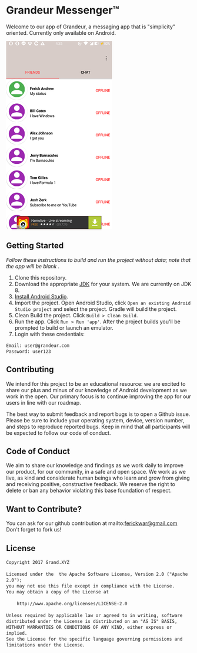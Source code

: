 # Grandeur Messenger™

Welcome to our app of Grandeur, a messaging app that is "simplicity" oriented.
Currently only available on Android.

![Friend Tab](screenshot/friendtab.png)<br/>

## Getting Started

_Follow these instructions to build and run the project without data; note that
the app will be blank ._

1. Clone this repository.
2. Download the appropriate [JDK](http://www.oracle.com/technetwork/java/javase/downloads/jdk8-downloads-2133151.html)
for your system. We are currently on JDK 8.
3. [Install Android Studio](https://developer.android.com/sdk/index.html).
4. Import the project. Open Android Studio, click `Open an existing Android
   Studio project` and select the project. Gradle will build the project.
5. Clean Build the project. Click `Build > Clean Build`.
6. Run the app. Click `Run > Run 'app'`. After the project builds you'll be
   prompted to build or launch an emulator.
7. Login with these credentials:
```
Email: user@grandeur.com
Password: user123
```
   
## Contributing

We intend for this project to be an educational resource: we are excited to
share our plus and minus of our knowledge of Android development as we work
in the open. Our primary focus is to continue improving the app for our users in
line with our roadmap.

The best way to submit feedback and report bugs is to open a Github issue.
Please be sure to include your operating system, device, version number, and
steps to reproduce reported bugs. Keep in mind that all participants will be
expected to follow our code of conduct.

## Code of Conduct

We aim to share our knowledge and findings as we work daily to improve our
product, for our community, in a safe and open space. We work as we live, as
kind and considerate human beings who learn and grow from giving and receiving
positive, constructive feedback. We reserve the right to delete or ban any
behavior violating this base foundation of respect.

## Want to Contribute?

You can ask for our github contribution at mailto:ferickwar@gmail.com
Don't forget to fork us!

## License

```
Copyright 2017 Grand.XYZ

Licensed under the  the Apache Software License, Version 2.0 ("Apache 2.0");
you may not use this file except in compliance with the License.
You may obtain a copy of the License at

    http://www.apache.org/licenses/LICENSE-2.0

Unless required by applicable law or agreed to in writing, software
distributed under the License is distributed on an "AS IS" BASIS,
WITHOUT WARRANTIES OR CONDITIONS OF ANY KIND, either express or implied.
See the License for the specific language governing permissions and
limitations under the License.
```